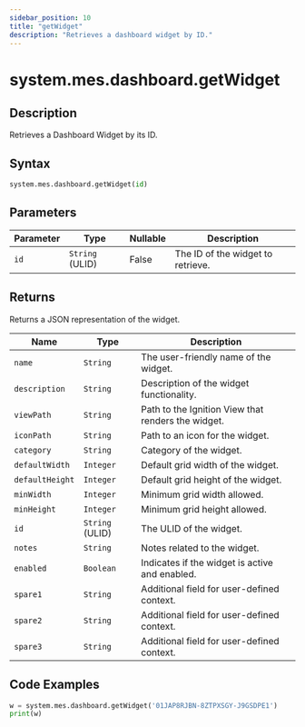 ```yaml
---
sidebar_position: 10
title: "getWidget"
description: "Retrieves a dashboard widget by ID."
---
```


# system.mes.dashboard.getWidget

## Description

Retrieves a Dashboard Widget by its ID.

## Syntax

```python
system.mes.dashboard.getWidget(id)
```

## Parameters

| Parameter | Type            | Nullable | Description                       |
|-----------|-----------------|----------|-----------------------------------|
| `id`      | `String` (ULID) | False    | The ID of the widget to retrieve. |

## Returns

Returns a JSON representation of the widget.

| Name            | Type            | Description                                        |
|-----------------|-----------------|----------------------------------------------------|
| `name`          | `String`        | The user-friendly name of the widget.              |
| `description`   | `String`        | Description of the widget functionality.           |
| `viewPath`      | `String`        | Path to the Ignition View that renders the widget. |
| `iconPath`      | `String`        | Path to an icon for the widget.                    |
| `category`      | `String`        | Category of the widget.                            |
| `defaultWidth`  | `Integer`       | Default grid width of the widget.                  |
| `defaultHeight` | `Integer`       | Default grid height of the widget.                 |
| `minWidth`      | `Integer`       | Minimum grid width allowed.                        |
| `minHeight`     | `Integer`       | Minimum grid height allowed.                       |
| `id`            | `String` (ULID) | The ULID of the widget.                            |
| `notes`         | `String`        | Notes related to the widget.                       |
| `enabled`       | `Boolean`       | Indicates if the widget is active and enabled.     |
| `spare1`        | `String`        | Additional field for user-defined context.         |
| `spare2`        | `String`        | Additional field for user-defined context.         |
| `spare3`        | `String`        | Additional field for user-defined context.         |

## Code Examples

```python
w = system.mes.dashboard.getWidget('01JAP8RJBN-8ZTPXSGY-J9GSDPE1')
print(w)
```
